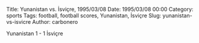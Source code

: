 Title: Yunanistan vs. İsviçre, 1995/03/08
Date: 1995/03/08 00:00
Category: sports
Tags: football, football scores, Yunanistan, İsviçre
Slug: yunanistan-vs-isvicre
Author: carbonero


Yunanistan 1 - 1 İsviçre
